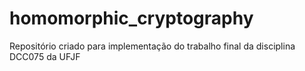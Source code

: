 # homomorphic_cryptography
Repositório criado para implementação do trabalho final da disciplina DCC075 da UFJF
